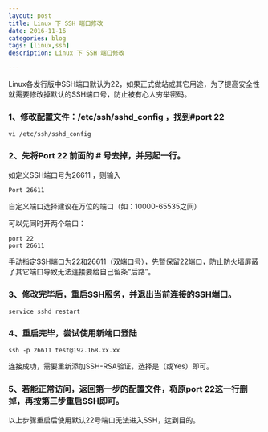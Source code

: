 ```yaml
---
layout: post
title: Linux 下 SSH 端口修改
date: 2016-11-16
categories: blog
tags: [linux,ssh]
description: Linux 下 SSH 端口修改

---
```


Linux各发行版中SSH端口默认为22，如果正式做站或其它用途，为了提高安全性就需要修改掉默认的SSH端口号，防止被有心人穷举密码。

### 1、修改配置文件：/etc/ssh/sshd_config ，找到#port 22

	vi /etc/ssh/sshd_config

### 2、先将Port 22 前面的 # 号去掉，并另起一行。

如定义SSH端口号为26611 ，则输入

	Port 26611

自定义端口选择建议在万位的端口（如：10000-65535之间）

可以先同时开两个端口：

	port 22
	port 26611

手动指定SSH端口为22和26611（双端口号），先暂保留22端口，防止防火墙屏蔽了其它端口导致无法连接要给自己留条“后路”。


### 3、修改完毕后，重启SSH服务，并退出当前连接的SSH端口。

	service sshd restart

### 4、重启完毕，尝试使用新端口登陆

	ssh -p 26611 test@192.168.xx.xx

连接成功，需要重新添加SSH-RSA验证，选择是（或Yes）即可。

### 5、若能正常访问，返回第一步的配置文件，将原port 22这一行删掉，再按第三步重启SSH即可。

以上步骤重启后使用默认22号端口无法进入SSH，达到目的。
